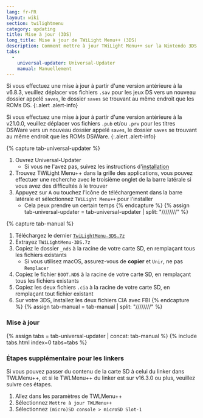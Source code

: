 ```yaml
---
lang: fr-FR
layout: wiki
section: twilightmenu
category: updating
title: Mise à jour (3DS)
long_title: Mise à jour de TWiLight Menu++ (3DS)
description: Comment mettre à jour TWiLight Menu++ sur la Nintendo 3DS
tabs:
  - 
    universal-updater: Universal-Updater
    manual: Manuellement
---
```


Si vous effectuez une mise à jour à partir d'une version antérieure à la v6.8.3, veuillez déplacer vos fichiers `.sav` pour les jeux DS vers un nouveau dossier appelé `saves`, le dossier `saves` se trouvant au même endroit que les ROMs DS.
{:.alert .alert-info}

Si vous effectuez une mise à jour à partir d'une version antérieure à la v21.0.0, veuillez déplacer vos fichiers `.pub` et/ou `.prv` pour les titres DSiWare vers un nouveau dossier appelé `saves`, le dossier `saves` se trouvant au même endroit que les ROMs DSiWare.
{:.alert .alert-info}

{% capture tab-universal-updater %}
1. Ouvrez Universal-Updater
   - Si vous ne l'avez pas, suivez les instructions d'[installation](installing-3ds)
1. Trouvez TWiLight Menu++ dans la grille des applications, vous pouvez effectuer une recherche avec le troisième onglet de la barre latérale si vous avez des difficultés à le trouver
1. Appuyez sur <kbd class="face">A</kbd> ou touchez l'icône de téléchargement dans la barre latérale et sélectionnez `TWiLight Menu++` pour l'installer
   - Cela peux prendre un certain temps
{% endcapture %}
{% assign tab-universal-updater = tab-universal-updater | split: "////////" %}

{% capture tab-manual %}
1. Téléchargez le dernier [`TwiLightMenu-3DS.7z`](https://github.com/DS-Homebrew/TWiLightMenu/releases/latest/download/TWiLightMenu-3DS.7z)
1. Extrayez `TWiLightMenu-3DS.7z`
1. Copiez le dossier `_nds` à la racine de votre carte SD, en remplaçant tous les fichiers existants
   - Si vous utilisez macOS, assurez-vous de **copier** et `Unir`, ne pas `Remplacer`
1. Copiez le fichier `BOOT.NDS` à la racine de votre carte SD, en remplaçant tous les fichiers existants
1. Copiez les deux fichiers `.cia` à la racine de votre carte SD, en remplaçant tout fichier existant
1. Sur votre 3DS, installez les deux fichiers CIA avec FBI
{% endcapture %}
{% assign tab-manual = tab-manual | split: "////////" %}

### Mise à jour

{% assign tabs = tab-universal-updater | concat: tab-manual %}
{% include tabs.html index=0 tabs=tabs %}

### Étapes supplémentaire pour les linkers

Si vous pouvez passer du contenu de la carte SD à celui du linker dans TWLMenu++, et si le TWLMenu++ du linker est sur v16.3.0 ou plus, veuillez suivre ces étapes.

1. Allez dans les paramètres de TWLMenu++
1. Sélectionnez `Mettre à jour TWLMenu++`
1. Sélectionnez `(micro)SD console > microSD Slot-1`

